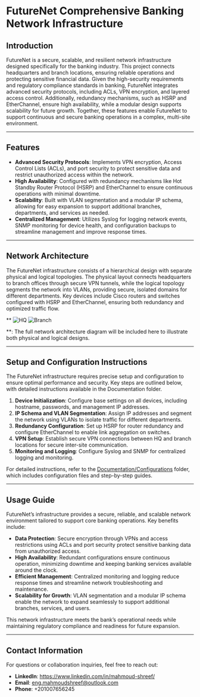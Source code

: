 # FutureNet Comprehensive Banking Network Infrastructure

## Introduction
FutureNet is a secure, scalable, and resilient network infrastructure designed specifically for the banking industry. This project connects headquarters and branch locations, ensuring reliable operations and protecting sensitive financial data. Given the high-security requirements and regulatory compliance standards in banking, FutureNet integrates advanced security protocols, including ACLs, VPN encryption, and layered access control. Additionally, redundancy mechanisms, such as HSRP and EtherChannel, ensure high availability, while a modular design supports scalability for future growth. Together, these features enable FutureNet to support continuous and secure banking operations in a complex, multi-site environment.

---

## Features
- **Advanced Security Protocols**: Implements VPN encryption, Access Control Lists (ACLs), and port security to protect sensitive data and restrict unauthorized access within the network.
- **High Availability**: Configured with redundancy mechanisms like Hot Standby Router Protocol (HSRP) and EtherChannel to ensure continuous operations with minimal downtime.
- **Scalability**: Built with VLAN segmentation and a modular IP schema, allowing for easy expansion to support additional branches, departments, and services as needed.
- **Centralized Management**: Utilizes Syslog for logging network events, SNMP monitoring for device health, and configuration backups to streamline management and improve response times.

---

## Network Architecture
The FutureNet infrastructure consists of a hierarchical design with separate physical and logical topologies. The physical layout connects headquarters to branch offices through secure VPN tunnels, while the logical topology segments the network into VLANs, providing secure, isolated domains for different departments. Key devices include Cisco routers and switches configured with HSRP and EtherChannel, ensuring both redundancy and optimized traffic flow.

**
![HQ](https://github.com/user-attachments/assets/c7236989-2633-4a25-978e-b47a43f68631)
![Branch](https://github.com/user-attachments/assets/6aa0cdc8-1d4e-4243-8ad9-e0f68c294b37)

**: The full network architecture diagram will be included here to illustrate both physical and logical designs.

---

## Setup and Configuration Instructions
The FutureNet infrastructure requires precise setup and configuration to ensure optimal performance and security. Key steps are outlined below, with detailed instructions available in the Documentation folder.

1. **Device Initialization**: Configure base settings on all devices, including hostname, passwords, and management IP addresses.
2. **IP Schema and VLAN Segmentation**: Assign IP addresses and segment the network using VLANs to isolate traffic for different departments.
3. **Redundancy Configuration**: Set up HSRP for router redundancy and configure EtherChannel to enable link aggregation on switches.
4. **VPN Setup**: Establish secure VPN connections between HQ and branch locations for secure inter-site communication.
5. **Monitoring and Logging**: Configure Syslog and SNMP for centralized logging and monitoring.

For detailed instructions, refer to the [Documentation/Configurations](link-to-folder) folder, which includes configuration files and step-by-step guides.

---

## Usage Guide
FutureNet’s infrastructure provides a secure, reliable, and scalable network environment tailored to support core banking operations. Key benefits include:

- **Data Protection**: Secure encryption through VPNs and access restrictions using ACLs and port security protect sensitive banking data from unauthorized access.
- **High Availability**: Redundant configurations ensure continuous operation, minimizing downtime and keeping banking services available around the clock.
- **Efficient Management**: Centralized monitoring and logging reduce response times and streamline network troubleshooting and maintenance.
- **Scalability for Growth**: VLAN segmentation and a modular IP schema enable the network to expand seamlessly to support additional branches, services, and users.

This network infrastructure meets the bank’s operational needs while maintaining regulatory compliance and readiness for future expansion.

---

## Contact Information
For questions or collaboration inquiries, feel free to reach out:
- **LinkedIn**: https://www.linkedin.com/in/mahmoud-shreef/
- **Email**: eng.mahmoudshreef@outlook.com
- **Phone**: +201007656245

